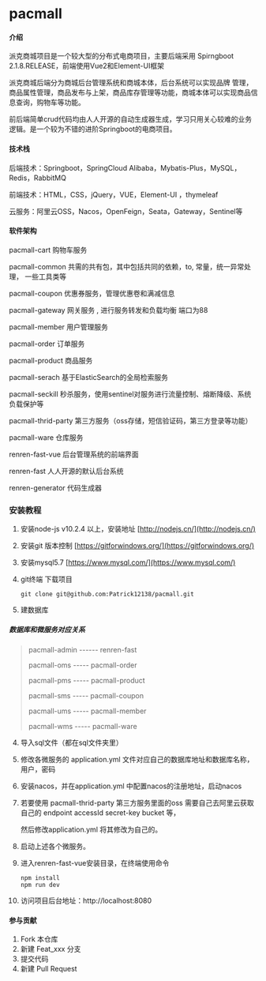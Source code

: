 # pacmall

#### 介绍
派克商城项目是一个较大型的分布式电商项目，主要后端采用 Spirngboot 2.1.8.RELEASE，前端使用Vue2和Element-UI框架

派克商城后端分为商城后台管理系统和商城本体，后台系统可以实现品牌 管理，商品属性管理，商品发布与上架，商品库存管理等功能，商城本体可以实现商品信息查询，购物车等功能。

前后端简单crud代码均由人人开源的自动生成器生成，学习只用关心较难的业务逻辑。是一个较为不错的进阶Springboot的电商项目。


#### 技术栈

后端技术：Springboot，SpringCloud Alibaba，Mybatis-Plus，MySQL，Redis，RabbitMQ

前端技术：HTML，CSS，jQuery，VUE，Element-UI ，thymeleaf

云服务：阿里云OSS，Nacos，OpenFeign，Seata，Gateway，Sentinel等

#### 软件架构
pacmall-cart 购物车服务

pacmall-common  共需的共有包，其中包括共同的依赖，to, 常量，统一异常处理， 一些工具类等

pacmall-coupon  优惠券服务，管理优惠卷和满减信息

pacmall-gateway 网关服务 , 进行服务转发和负载均衡 端口为88

pacmall-member 用户管理服务

pacmall-order 订单服务

pacmall-product 商品服务

pacmall-serach 基于ElasticSearch的全局检索服务

pacmall-seckill 秒杀服务，使用sentinel对服务进行流量控制、熔断降级、系统负载保护等

pacmall-thrid-party 第三方服务（oss存储，短信验证码，第三方登录等功能）

pacmall-ware 仓库服务

renren-fast-vue 后台管理系统的前端界面

renren-fast 人人开源的默认后台系统

renren-generator 代码生成器

### 安装教程

1. 安装node-js v10.2.4 以上，安装地址 [http://nodejs.cn/](http://nodejs.cn/)

2. 安装git 版本控制 [https://gitforwindows.org/](https://gitforwindows.org/)

3. 安装mysql5.7 [https://www.mysql.com/](https://www.mysql.com/)

4. git终端 下载项目

   ```shell
   git clone git@github.com:Patrick12138/pacmall.git
   ```

6. 建数据库
      

##### 数据库和微服务对应关系

> pacmall-admin ------ renren-fast
>
> pacmall-oms ----- pacmall-order
>
> pacmall-pms ----- pacmall-product
>
> pacmall-sms ----- pacmall-coupon
>
> pacmall-ums ----- pacmall-member
>
> pacmall-wms ----- pacmall-ware

4. 导入sql文件（都在sql文件夹里）

5. 修改各微服务的 application.yml 文件对应自己的数据库地址和数据库名称，用户，密码

6. 安装nacos，并在application.yml 中配置nacos的注册地址，启动nacos

7. 若要使用 pacmall-thrid-party 第三方服务里面的oss 需要自己去阿里云获取自己的 endpoint accessId  secret-key bucket 等，

   然后修改application.yml 将其修改为自己的。

8. 启动上述各个微服务。

9. 进入renren-fast-vue安装目录，在终端使用命令

     ```shell
    npm install
	npm run dev
     ```
10. 访问项目后台地址：http://localhost:8080
#### 参与贡献

1.  Fork 本仓库
2.  新建 Feat_xxx 分支
3.  提交代码
4.  新建 Pull Request



